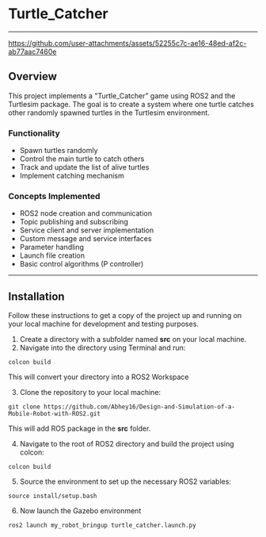 # Turtle_Catcher

----

https://github.com/user-attachments/assets/52255c7c-ae16-48ed-af2c-ab77aac7460e

## Overview

This project implements a "Turtle_Catcher" game using ROS2 and the Turtlesim package. The goal is to create a system where one turtle catches other randomly spawned turtles in the Turtlesim environment.

### Functionality

* Spawn turtles randomly
* Control the main turtle to catch others
* Track and update the list of alive turtles
* Implement catching mechanism

### Concepts Implemented

* ROS2 node creation and communication
* Topic publishing and subscribing
* Service client and server implementation
* Custom message and service interfaces
* Parameter handling
* Launch file creation
* Basic control algorithms (P controller)

---

## Installation
Follow these instructions to get a copy of the project up and running on your local machine for development and testing purposes.
1. Create a directory with a subfolder named **src** on your local machine.
2. Navigate into the directory using Terminal and run:
```
colcon build
```
This will convert your directory into a ROS2 Workspace

3. Clone the repository to your local machine:
```
git clone https://github.com/Abhey16/Design-and-Simulation-of-a-Mobile-Robot-with-ROS2.git
```
This will add ROS package in the **src** folder.

4. Navigate to the root of ROS2 directory and build the project using colcon:
```
colcon build
```
5. Source the environment to set up the necessary ROS2 variables:
```
source install/setup.bash
```
6. Now launch the Gazebo environment
```
ros2 launch my_robot_bringup turtle_catcher.launch.py
```
